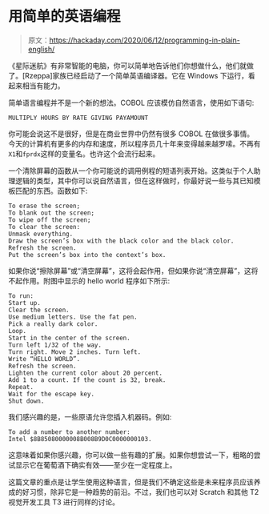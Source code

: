 # 用简单的英语编程

> 原文：<https://hackaday.com/2020/06/12/programming-in-plain-english/>

《星际迷航》有非常智能的电脑，你可以简单地告诉他们你想做什么，他们就做了。[Rzeppa]家族已经启动了一个简单英语编译器。它在 Windows 下运行，看起来相当有能力。

简单语言编程并不是一个新的想法。COBOL 应该模仿自然语言，使用如下语句:

```
MULTIPLY HOURS BY RATE GIVING PAYAMOUNT
```

你可能会说这不是很好，但是在商业世界中仍然有很多 COBOL 在做很多事情。今天的计算机有更多的内存和速度，所以程序员几十年来变得越来越罗嗦。不再有`X1`和`fprdx`这样的变量名。也许这个会流行起来。

一个清除屏幕的函数从一个你可能说的调用例程的短语列表开始。这类似于个人助理逻辑的类型，其中你可以说自然语言，但在这样做时，你最好说一些与其已知模板匹配的东西。函数如下:

```
To erase the screen;
To blank out the screen;
To wipe off the screen;
To clear the screen:
Unmask everything.
Draw the screen’s box with the black color and the black color.
Refresh the screen.
Put the screen’s box into the context’s box.
```

如果你说“擦除屏幕”或“清空屏幕”，这将会起作用，但如果你说“清空屏幕”，这将不起作用。附图中显示的 hello world 程序如下所示:

```
To run:
Start up.
Clear the screen.
Use medium letters. Use the fat pen.
Pick a really dark color.
Loop.
Start in the center of the screen.
Turn left 1/32 of the way.
Turn right. Move 2 inches. Turn left.
Write “HELLO WORLD”.
Refresh the screen.
Lighten the current color about 20 percent.
Add 1 to a count. If the count is 32, break.
Repeat.
Wait for the escape key.
Shut down.
```

我们感兴趣的是，一些原语允许您插入机器码。例如:

```
To add a number to another number:
Intel $8B85080000008B008B9D0C0000000103.
```

这意味着如果你感兴趣，你可以做一些有趣的扩展。如果你想尝试一下，粗略的尝试显示它在葡萄酒下确实有效——至少在一定程度上。

这篇文章的重点是让学生使用这种语言，但是我们不确定这些是未来程序员应该养成的好习惯，除非它是一种趋势的前沿。不过，我们也可以对 Scratch 和其他 T2 视觉开发工具 T3 进行同样的讨论。